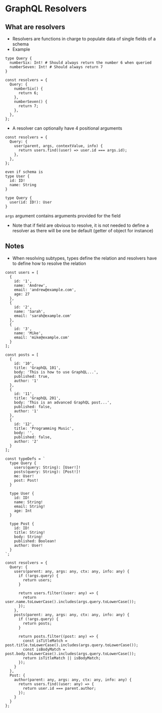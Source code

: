 # GraphQL Resolvers

## What are resolvers
* Resolvers are functions in charge to populate data of single fields of a schema
* Example
```
type Query {
  numberSix: Int! # Should always return the number 6 when queried
  numberSeven: Int! # Should always return 7
}

const resolvers = {
  Query: {
    numberSix() {
      return 6;
    },
    numberSeven() {
      return 7;
    },
  },
};
```
* A resolver can optionally have 4 positional arguments
```
const resolvers = {
  Query: {
    user(parent, args, contextValue, info) {
      return users.find((user) => user.id === args.id);
    },
  },
};

even if schema is
type User {
  id: ID!
  name: String
}

type Query {
  user(id: ID!): User
}
```
`args` argument contains arguments provided for the field
* Note that if field are obvious to resolve, it is not needed to define a resolver as there will be one be default (getter of object for instance)

## Notes
* When resolving subtypes, types define the relation and resolvers have to define how to resolve the relation
```
const users = [
  {
    id: '1',
    name: 'Andrew',
    email: 'andrew@example.com',
    age: 27
  },
  {
    id: '2',
    name: 'Sarah',
    email: 'sarah@example.com'
  },
  {
    id: '3',
    name: 'Mike',
    email: 'mike@example.com'
  }
];

const posts = [
  {
    id: '10',
    title: 'GraphQL 101',
    body: 'This is how to use GraphQL...',
    published: true,
    author: '1'
  },
  {
    id: '11',
    title: 'GraphQL 201',
    body: 'This is an advanced GraphQL post...',
    published: false,
    author: '1'
  },
  {
    id: '12',
    title: 'Programming Music',
    body: '',
    published: false,
    author: '2'
  }
];

const typeDefs = `
  type Query {
    users(query: String): [User!]!
    posts(query: String): [Post!]!
    me: User!
    post: Post!
  }
  
  type User {
    id: ID!
    name: String!
    email: String!
    age: Int
  }
  
  type Post {
    id: ID!
    title: String!
    body: String!
    published: Boolean!
    author: User!
  }
`;

const resolvers = {
  Query: {
    users(parent: any, args: any, ctx: any, info: any) {
      if (!args.query) {
        return users;
      }

      return users.filter((user: any) => {
        return user.name.toLowerCase().includes(args.query.toLowerCase());
      });
    },
    posts(parent: any, args: any, ctx: any, info: any) {
      if (!args.query) {
        return posts;
      }

      return posts.filter((post: any) => {
        const isTitleMatch = post.title.toLowerCase().includes(args.query.toLowerCase());
        const isBodyMatch = post.body.toLowerCase().includes(args.query.toLowerCase());
        return isTitleMatch || isBodyMatch;
      });
    }
  },
  Post: {
    author(parent: any, args: any, ctx: any, info: any) {
      return users.find((user: any) => {
        return user.id === parent.author;
      });
    }
  }
};
``` 